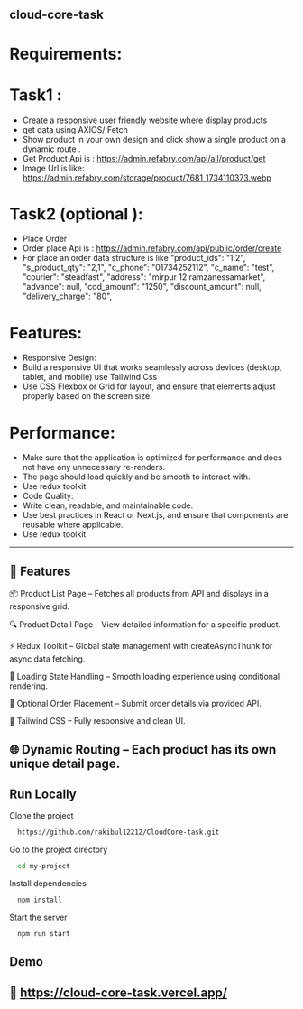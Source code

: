 
## cloud-core-task



# Requirements:
# Task1 :
- Create a responsive user friendly website where display products
- get data using AXIOS/ Fetch
- Show product in your own design and click show a single product on
a dynamic route .
- Get Product Api is : https://admin.refabry.com/api/all/product/get
- Image Url is like: https://admin.refabry.com/storage/product/7681_1734110373.webp

# Task2 (optional ):
- Place Order
- Order place Api is :
https://admin.refabry.com/api/public/order/create
- For place an order data structure is like
   "product_ids": "1,2",
   "s_product_qty": "2,1",
   "c_phone": "01734252112",
   "c_name": "test",
   "courier": "steadfast",
   "address": "mirpur 12 ramzanessamarket",
   "advance": null,
   "cod_amount": "1250",
   "discount_amount": null,
   "delivery_charge": "80",

# Features:

- Responsive Design:
- Build a responsive UI that works seamlessly across devices (desktop, tablet, and
mobile) use Tailwind Css
- Use CSS Flexbox or Grid for layout, and ensure that elements adjust properly
based on the screen size.

# Performance:
- Make sure that the application is optimized for performance and does not have
any unnecessary re-renders.
- The page should load quickly and be smooth to interact with.
- Use redux toolkit
- Code Quality:
- Write clean, readable, and maintainable code.
- Use best practices in React or Next.js, and ensure that components are reusable
where applicable.
- Use redux toolkit



---

## 🚀 Features
📦 Product List Page – Fetches all products from API and displays in a responsive grid.

🔍 Product Detail Page – View detailed information for a specific product.

⚡ Redux Toolkit – Global state management with createAsyncThunk for async data fetching.

🔄 Loading State Handling – Smooth loading experience using conditional rendering.

🧾 Optional Order Placement – Submit order details via provided API.

💅 Tailwind CSS – Fully responsive and clean UI.

🌐 Dynamic Routing – Each product has its own unique detail page.
---






## Run Locally

Clone the project

```bash
  https://github.com/rakibul12212/CloudCore-task.git
```

Go to the project directory

```bash
  cd my-project
```

Install dependencies

```bash
  npm install
```

Start the server

```bash
  npm run start
```


## Demo

## 🔗 https://cloud-core-task.vercel.app/


